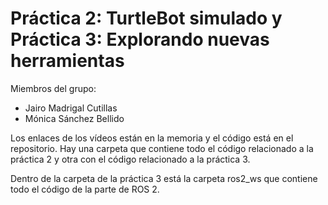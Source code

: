 # Práctica 2: TurtleBot simulado y Práctica 3: Explorando nuevas herramientas

Miembros del grupo:
- Jairo Madrigal Cutillas
- Mónica Sánchez Bellido

Los enlaces de los vídeos están en la memoria y el código está en el repositorio. Hay una carpeta que contiene todo el código relacionado a la práctica 2 y otra con el código relacionado a la práctica 3.

Dentro de la carpeta de la práctica 3 está la carpeta ros2_ws que contiene todo el código de la parte de ROS 2.
